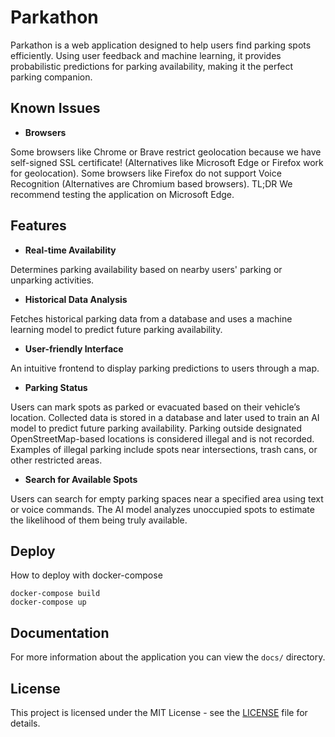 # Parkathon

Parkathon is a web application designed to help users find parking spots efficiently. Using user feedback and machine learning, it provides probabilistic predictions for parking availability, making it the perfect parking companion.

## Known Issues

- **Browsers**

Some browsers like Chrome or Brave restrict geolocation because we have self-signed SSL certificate! (Alternatives like Microsoft Edge or Firefox work for geolocation).
Some browsers like Firefox do not support Voice Recognition (Alternatives are Chromium based browsers).
TL;DR We recommend testing the application on Microsoft Edge.

## Features

- **Real-time Availability**

Determines parking availability based on nearby users' parking or unparking activities.

- **Historical Data Analysis**

Fetches historical parking data from a database and uses a machine learning model to predict future parking availability.

- **User-friendly Interface**

An intuitive frontend to display parking predictions to users through a map.

- **Parking Status**

Users can mark spots as parked or evacuated based on their vehicle’s location.
Collected data is stored in a database and later used to train an AI model to predict future parking availability.
Parking outside designated OpenStreetMap-based locations is considered illegal and is not recorded.
Examples of illegal parking include spots near intersections, trash cans, or other restricted areas.

- **Search for Available Spots**

Users can search for empty parking spaces near a specified area using text or voice commands.
The AI model analyzes unoccupied spots to estimate the likelihood of them being truly available.

## Deploy

How to deploy with docker-compose

```
docker-compose build
docker-compose up
```

## Documentation

For more information about the application you can view the `docs/` directory.

## License
This project is licensed under the MIT License - see the [LICENSE](LICENSE) file for details.
